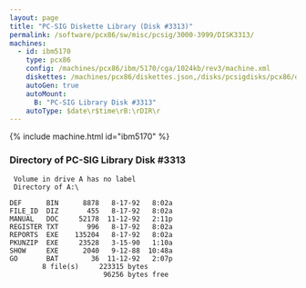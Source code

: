 ```yaml
---
layout: page
title: "PC-SIG Diskette Library (Disk #3313)"
permalink: /software/pcx86/sw/misc/pcsig/3000-3999/DISK3313/
machines:
  - id: ibm5170
    type: pcx86
    config: /machines/pcx86/ibm/5170/cga/1024kb/rev3/machine.xml
    diskettes: /machines/pcx86/diskettes.json,/disks/pcsigdisks/pcx86/diskettes.json
    autoGen: true
    autoMount:
      B: "PC-SIG Library Disk #3313"
    autoType: $date\r$time\rB:\rDIR\r
---
```


{% include machine.html id="ibm5170" %}

### Directory of PC-SIG Library Disk #3313

     Volume in drive A has no label
     Directory of A:\

    DEF      BIN      8878   8-17-92   8:02a
    FILE_ID  DIZ       455   8-17-92   8:02a
    MANUAL   DOC     52178  11-12-92   2:11p
    REGISTER TXT       996   8-17-92   8:02a
    REPORTS  EXE    135204   8-17-92   8:02a
    PKUNZIP  EXE     23528   3-15-90   1:10a
    SHOW     EXE      2040   9-12-88  10:48a
    GO       BAT        36  11-12-92   2:07p
            8 file(s)     223315 bytes
                           96256 bytes free
